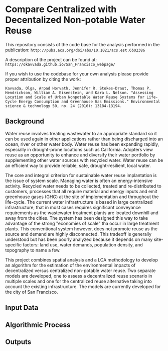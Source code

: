 # Compare Centralized with Decentalized Non-potable Water Reuse


This repository consists of the code base for the analysis performed in the publication:
```http://pubs.acs.org/doi/abs/10.1021/acs.est.6b02386```

A description of the project can be found at: 
```https://okavvada.github.io/San_Francisco_webpage/```

If you wish to use the codebase for your own analysis please provide proper attribution by citing the work:

```Kavvada, Olga, Arpad Horvath, Jennifer R. Stokes-Draut, Thomas P. Hendrickson, William A. Eisenstein, and Kara L. Nelson. "Assessing Location and Scale of Urban Nonpotable Water Reuse Systems for Life-Cycle Energy Consumption and Greenhouse Gas Emissions." Environmental science & technology 50, no. 24 (2016): 13184-13194.```


## Background
Water reuse involves treating wastewater to an appropriate standard so it can be used again in other applications rather than being discharged into an ocean, river or other water body. Water reuse has been expanding rapidly, especially in drought-prone locations such as California. Adopters view reuse as an opportunity to enhance and diversify their water portfolio by supplementing other water sources with recycled water. Water reuse can be an efficient way to provide reliable, safe, drought-resilient, local water.

The core and integral criterion for sustainable water reuse implantation is the issue of system scale. Managing water is often an energy-intensive activity. Recycled water needs to be collected, treated and re-distributed to customers, processes that all require material and energy inputs and emit greenhouse gases (GHG) at the site of implementation and throughout the life-cycle. The current water infrastructure is based in large centralized infrastructure, that in most cases requires significant conveyance requirements as the wastewater treatment plants are located downhill and away from the cities. The system has been designed this way to take advantage of the strong "economies of scale" tha occur in large treatment plants. This conventional system however, does not promote reuse as the source and demand are highly disconnected. This tradeoff is generally understood but has been poorly analyzed because it depends on many site-specific factors: land use, water demands, population density, and topography to name a few. 

This project combines spatial analysis and a LCA methodology to develop an algorithm for the estimation of the environmental impacts of decentralized versus centralized non-potable water reuse. Two separate models are developed, one to assess a decentralized reuse scenario in multiple scales and one for the centralized reuse alternative taking into account the existing infrastructure. The models are currently developed for the city of San Francisco.

## Input Data



## Algorithmic Process



## Outputs